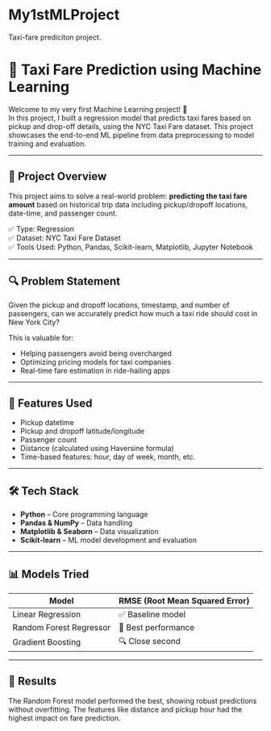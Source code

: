 # My1stMLProject
 Taxi-fare prediciton project.

 # 🚖 Taxi Fare Prediction using Machine Learning

Welcome to my very first Machine Learning project! 🎉  
In this project, I built a regression model that predicts taxi fares based on pickup and drop-off details, using the NYC Taxi Fare dataset. This project showcases the end-to-end ML pipeline from data preprocessing to model training and evaluation.

---

## 📌 Project Overview

This project aims to solve a real-world problem: **predicting the taxi fare amount** based on historical trip data including pickup/dropoff locations, date-time, and passenger count.

✅ Type: Regression  
✅ Dataset: NYC Taxi Fare Dataset  
✅ Tools Used: Python, Pandas, Scikit-learn, Matplotlib, Jupyter Notebook

---

## 🔍 Problem Statement

Given the pickup and dropoff locations, timestamp, and number of passengers, can we accurately predict how much a taxi ride should cost in New York City?

This is valuable for:

- Helping passengers avoid being overcharged
- Optimizing pricing models for taxi companies
- Real-time fare estimation in ride-hailing apps

---

## 🧠 Features Used

- Pickup datetime
- Pickup and dropoff latitude/longitude
- Passenger count
- Distance (calculated using Haversine formula)
- Time-based features: hour, day of week, month, etc.

---

## 🛠️ Tech Stack

- **Python** – Core programming language
- **Pandas & NumPy** – Data handling
- **Matplotlib & Seaborn** – Data visualization
- **Scikit-learn** – ML model development and evaluation

---

## 📊 Models Tried

| Model                 | RMSE (Root Mean Squared Error) |
|----------------------|-------------------------------|
| Linear Regression     | ✅ Baseline model             |
| Random Forest Regressor | 🧠 Best performance        |
| Gradient Boosting     | 🔍 Close second               |

---

## 🧪 Results

The Random Forest model performed the best, showing robust predictions without overfitting. The features like distance and pickup hour had the highest impact on fare prediction.
